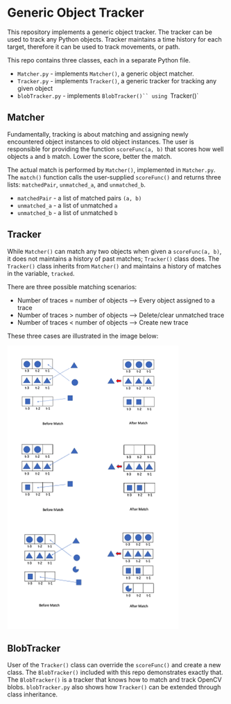 # Generic Object Tracker
This repository implements a generic object tracker. The tracker can be used to track any Python objects. Tracker maintains a time history for each target, therefore it can be used to track movements, or path.  

This repo contains three classes, each in a separate Python file.

* `Matcher.py`     - implements `Matcher()`, a generic object matcher.
* `Tracker.py`     - implements `Tracker()`, a generic tracker for tracking any given object
* `blobTracker.py` - implements `BlobTracker()`` using `Tracker()`

## Matcher
Fundamentally, tracking is about matching and assigning newly encountered object instances to old object instances.  The user is responsible for providing the function `scoreFunc(a, b)` that scores how well objects `a` and `b` match.  Lower the score, better the match.  

The actual match is performed by `Matcher()`, implemented in `Matcher.py`.  The `match()` function calls the user-supplied `scoreFunc()` and returns three lists:  `matchedPair`, `unmatched_a`, and `unmatched_b`.

* `matchedPair` - a list of matched pairs `(a, b)`
* `unmatched_a` - a list of unmatched `a`  
* `unmatched_b` - a list of unmatched `b`  

## Tracker
While `Matcher()` can match any two objects when given a `scoreFunc(a, b)`, it does not maintains a history of past matches;  `Tracker()` class does. The `Tracker()` class inherits from `Matcher()` and maintains a history of matches in the variable, `tracked`.

There are three possible matching scenarios:

* Number of traces = number of objects --> Every object assigned to a trace
* Number of traces > number of objects --> Delete/clear unmatched trace
* Number of traces < number of objects --> Create new trace

These three cases are illustrated in the image below:

![alt text](https://github.com/emotionrobots/Trackers/blob/main/assets/matches.png)

## BlobTracker
User of the `Tracker()` class can override the `scoreFunc()` and create a new class.  The `BlobTracker()` included with this repo demonstrates exactly that.  The `BlobTracker()` is a tracker that knows how to match and track OpenCV blobs.
`blobTracker.py` also shows how `Tracker()` can be extended through class inheritance.
